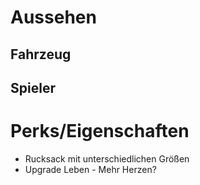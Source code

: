 # Aussehen
## Fahrzeug

## Spieler

# Perks/Eigenschaften
* Rucksack mit unterschiedlichen Größen
* Upgrade Leben - Mehr Herzen?